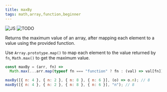 ```yaml
---
title: maxBy
tags: math,array,function,beginner
---
```


![JS](https://img.shields.io/badge/supports-javascript-yellow.svg?style=flat-square)
![TODO](https://img.shields.io/badge///TODO-blue.svg?style=flat-square)

Returns the maximum value of an array, after mapping each element to a value using the provided function.

Use `Array.prototype.map()` to map each element to the value returned by `fn`, `Math.max()` to get the maximum value.

```js
const maxBy = (arr, fn) =>
  Math.max(...arr.map(typeof fn === "function" ? fn : (val) => val[fn]));
```

```js
maxBy([{ n: 4 }, { n: 2 }, { n: 8 }, { n: 6 }], (o) => o.n); // 8
maxBy([{ n: 4 }, { n: 2 }, { n: 8 }, { n: 6 }], "n"); // 8
```

